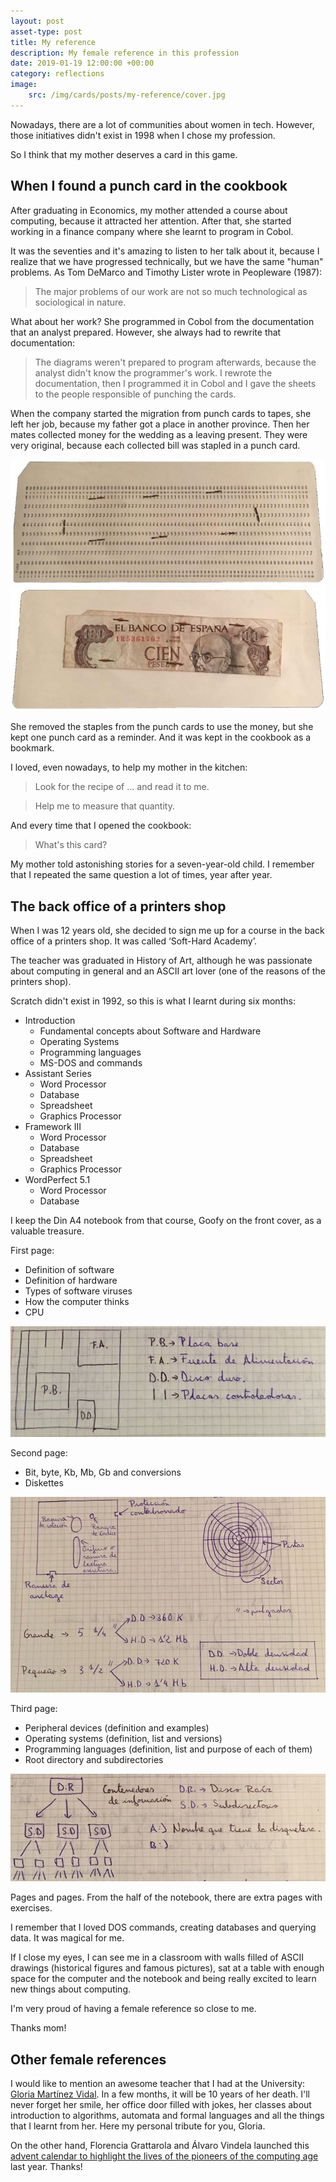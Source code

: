 ```yaml
---
layout: post
asset-type: post
title: My reference
description: My female reference in this profession
date: 2019-01-19 12:00:00 +00:00
category: reflections
image:
    src: /img/cards/posts/my-reference/cover.jpg
---
```


Nowadays, there are a lot of communities about women in tech. However, those initiatives didn't exist in 1998 when I chose my profession. 

So I think that my mother deserves a card in this game.

## When I found a punch card in the cookbook

After graduating in Economics, my mother attended a course about computing, because it attracted her attention. After that, she started working in a finance company where she learnt to program in Cobol.

It was the seventies and it's amazing to listen to her talk about it, because I realize that we have progressed technically, but we have the same "human" problems. As Tom DeMarco and Timothy Lister wrote in Peopleware (1987):

> The major problems of our work are not so much technological as sociological in nature.

What about her work? She programmed in Cobol from the documentation that an analyst prepared. However, she always had to rewrite that documentation:

> The diagrams weren't prepared to program afterwards, because the analyst didn't know the programmer's work. I rewrote the documentation, then I programmed it in Cobol and I gave the sheets to the people responsible of punching the cards. 

When the company started the migration from punch cards to tapes, she left her job, because my father got a place in another province. Then her mates collected money for the wedding as a leaving present. They were very original, because each collected bill was stapled in a punch card.

<img src="/img/cards/posts/my-reference/card-front.jpg" alt="Front of the punch card">

<img src="/img/cards/posts/my-reference/card-back.jpg" alt="Back of the punch card">

She removed the staples from the punch cards to use the money, but she kept one punch card as a reminder. And it was kept in the cookbook as a bookmark. 

I loved, even nowadays, to help my mother in the kitchen:

> Look for the recipe of ... and read it to me.

> Help me to measure that quantity.

And every time that I opened the cookbook:

> What's this card?

My mother told astonishing stories for a seven-year-old child. I remember that I repeated the same question a lot of times, year after year.

## The back office of a printers shop

When I was 12 years old, she decided to sign me up for a course in the back office of a printers shop. It was called ‘Soft-Hard Academy’. 

The teacher was graduated in History of Art, although he was passionate about computing in general and an ASCII art lover (one of the reasons of the printers shop).

Scratch didn't exist in 1992, so this is what I learnt during six months:

* Introduction
    * Fundamental concepts about Software and Hardware
    * Operating Systems
    * Programming languages
    * MS-DOS and commands
* Assistant Series
    * Word Processor
    * Database
    * Spreadsheet
    * Graphics Processor
* Framework III
    * Word Processor
    * Database
    * Spreadsheet
    * Graphics Processor
* WordPerfect 5.1
    * Word Processor
    * Database

I keep the Din A4 notebook from that course, Goofy on the front cover, as a valuable treasure.

First page:

* Definition of software
* Definition of hardware
* Types of software viruses
* How the computer thinks
* CPU

<img src="/img/cards/posts/my-reference/CPU.jpg" alt="CPU Schema">

Second page:

* Bit, byte, Kb, Mb, Gb and conversions
* Diskettes

<img src="/img/cards/posts/my-reference/diskette.jpg" alt="Diskette Schema">

Third page:

* Peripheral devices (definition and examples)
* Operating systems (definition, list and versions)
* Programming languages (definition, list and purpose of each of them)
* Root directory and subdirectories

<img src="/img/cards/posts/my-reference/directories.jpg" alt="Directories tree">

Pages and pages. From the half of the notebook, there are extra pages with exercises.

I remember that I loved DOS commands, creating databases and querying data. It was magical for me.

If I close my eyes, I can see me in a classroom with walls filled of ASCII drawings (historical figures and famous pictures), sat at a table with enough space for the computer and the notebook and being really excited to learn new things about computing.

I'm very proud of having a female reference so close to me.

Thanks mom!

## Other female references

I would like to mention an awesome teacher that I had at the University: [Gloria Martínez Vidal](https://es.wikipedia.org/wiki/Mar%C3%ADa_Gloria_Mart%C3%ADnez_Vidal). In a few months, it will be 10 years of her death. I'll never forget her smile, her office door filled with jokes, her classes about introduction to algorithms, automata and formal languages and all the things that I learnt from her. Here my personal tribute for you, Gloria.

On the other hand, Florencia Grattarola and Álvaro Vindela launched this [advent calendar to highlight the lives of the pioneers of the computing age](https://medium.com/a-computer-of-ones-own) last year. Thanks!
